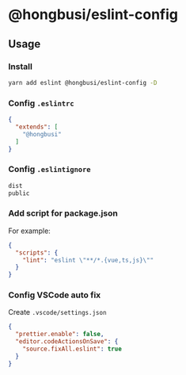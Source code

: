 # @hongbusi/eslint-config

<!-- [![npm](https://img.shields.io/npm/v/@hongbusi/eslint-config)](https://npmjs.com/package/@hongbusi/eslint-config) -->

## Usage

### Install

``` bash
yarn add eslint @hongbusi/eslint-config -D
```

### Config `.eslintrc`

``` json
{
  "extends": [
    "@hongbusi"
  ]
}
```

### Config `.eslintignore`

``` txt
dist
public
```

### Add script for package.json

For example:

```json
{
  "scripts": {
    "lint": "eslint \"**/*.{vue,ts,js}\""
  }
}
```

### Config VSCode auto fix

Create `.vscode/settings.json`

```json
{
  "prettier.enable": false,
  "editor.codeActionsOnSave": {
    "source.fixAll.eslint": true
  }
}
```
